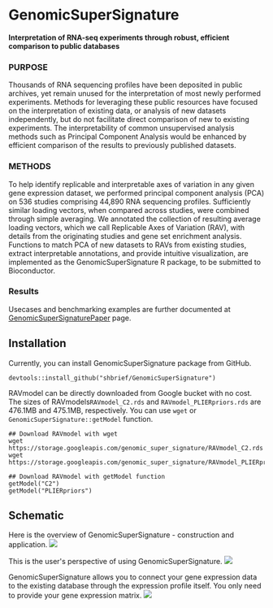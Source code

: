 # GenomicSuperSignature
**Interpretation of RNA-seq experiments through robust, efficient comparison to public databases**

### PURPOSE
Thousands of RNA sequencing profiles have been deposited in public archives, yet 
remain unused for the interpretation of most newly performed experiments. Methods 
for leveraging these public resources have focused on the interpretation of existing 
data, or analysis of new datasets independently, but do not facilitate direct comparison 
of new to existing experiments. The interpretability of common unsupervised analysis 
methods such as Principal Component Analysis would be enhanced by efficient comparison 
of the results to previously published datasets.

### METHODS
To help identify replicable and interpretable axes of variation in any given gene 
expression dataset, we performed principal component analysis (PCA) on 536 studies 
comprising 44,890 RNA sequencing profiles. Sufficiently similar loading vectors, 
when compared across studies, were combined through simple averaging. We annotated 
the collection of resulting average loading vectors, which we call Replicable Axes 
of Variation (RAV), with details from the originating studies and gene set enrichment 
analysis. Functions to match PCA of new datasets to RAVs from existing studies, 
extract interpretable annotations, and provide intuitive visualization, are implemented 
as the GenomicSuperSignature R package, to be submitted to Bioconductor. 

### Results
Usecases and benchmarking examples are further documented at [GenomicSuperSignaturePaper](https://shbrief.github.io/GenomicSuperSignaturePaper/) page.




## Installation
Currently, you can install GenomicSuperSignature package from GitHub.
```
devtools::install_github("shbrief/GenomicSuperSignature")
```

RAVmodel can be directly downloaded from Google bucket with no cost. The sizes of 
RAVmodels`RAVmodel_C2.rds` and `RAVmodel_PLIERpriors.rds` are 476.1MB and 475.1MB, 
respectively. You can use `wget` or `GenomicSuperSignature::getModel` function.

```
## Download RAVmodel with wget
wget https://storage.googleapis.com/genomic_super_signature/RAVmodel_C2.rds
wget https://storage.googleapis.com/genomic_super_signature/RAVmodel_PLIERpriors.rds

## Download RAVmodel with getModel function
getModel("C2")
getModel("PLIERpriors")
```

## Schematic
Here is the overview of GenomicSuperSignature - construction and application.
<img src="https://raw.githubusercontent.com/shbrief/GenomicSuperSignature/master/vignettes/GSig_overview.png"/>

This is the user's perspective of using GenomicSuperSignature.
<img src="https://raw.githubusercontent.com/shbrief/GenomicSuperSignature/master/vignettes/GSig_model_usage_diagram.png"/>

GenomicSuperSignature allows you to connect your gene expression data to the existing 
database through the expression profile itself. You only need to provide your gene
expression matrix.
<img src="https://raw.githubusercontent.com/shbrief/GenomicSuperSignature/master/vignettes/GSig_knowledge_network.png"/>


